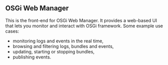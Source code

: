 ## OSGi Web Manager

This is the front-end for OSGi Web Manager. It provides a web-based UI that lets you monitor and interact with OSGi framework. Some example use cases:
- monitoring logs and events in the real time,
- browsing and filtering logs, bundles and events,
- updating, starting or stopping bundles,
- publishing events.

